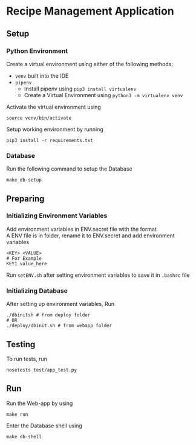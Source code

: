 # Recipe Management Application 

## Setup

### Python Environment
Create a virtual environment using either of the following methods:
- `venv` built into the IDE
- `pipenv`
    - Install pipenv using `pip3 install virtualenv`
    - Create a Virtual Environment using `python3 -m virtualenv venv`

Activate the virtual environment using 
```
source venv/bin/activate
```

Setup working environment by running 
```
pip3 install -r requirements.txt
```

### Database
Run the following command to setup the Database

```shell script
make db-setup
```

## Preparing

### Initializing Environment Variables 
Add environment variables in ENV.secret file with the format <br/>
A ENV file is in folder, rename it to ENV.secret and add environment variables
```shell script
<KEY> <VALUE>
# For Example
KEY1 value_here
```

Run `setENV.sh` after setting environment variables to save it in `.bashrc` file

### Initializing Database
After setting up environment variables, Run 
```shell script
./dbinitsh # from deploy folder 
# OR
./deploy/dbinit.sh # from webapp folder
```

## Testing
To run tests, run
```shell script
nosetests test/app_test.py
```


## Run

Run the Web-app by using 
```shell script
make run
```

Enter the Database shell using 
```shell script
make db-shell
```